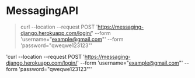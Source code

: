 # MessagingAPI
> curl --location --request POST 'https://messaging-django.herokuapp.com/login/' --form 'username="example@gmail.com"' --form 'password="qweqwe123123"'

'curl --location --request POST 'https://messaging-django.herokuapp.com/login/' --form 'username="example@gmail.com"' --form 'password="qweqwe123123"''